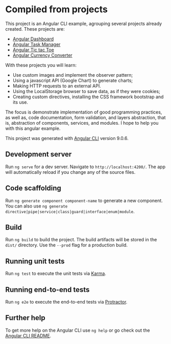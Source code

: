 # Compiled from projects

This project is an Angular CLI example, agrouping several projects already created. These projects are:
 - [Angular Dashboard](https://github.com/talesmateus123/angular-dashboard)
 - [Angular Task Manager](https://github.com/talesmateus123/angular-task-manager)
 - [Angular Tic tac Toe](https://github.com/talesmateus123/angular-tic-tac-toe)
 - [Angular Currency Converter](https://github.com/talesmateus123/angular-currency-converter)

With these projects you will learn:
 - Use custom images and implement the observer pattern;
 - Using a javascript API (Google Chart) to generate charts;
 - Making HTTP requests to an external API.
 - Using the LocalStorage browser to save data, as if they were cookies;
 - Creating custom directives, installing the CSS framework bootstrap and its use.

The focus is demonstrate implementation of good programming practices, as well as, code documentation, form validation,  and layers abstraction, that is, abstraction of components, services, and modules. I hope to help you with this angular example.

This project was generated with [Angular CLI](https://github.com/angular/angular-cli) version 9.0.6.

## Development server

Run `ng serve` for a dev server. Navigate to `http://localhost:4200/`. The app will automatically reload if you change any of the source files.

## Code scaffolding

Run `ng generate component component-name` to generate a new component. You can also use `ng generate directive|pipe|service|class|guard|interface|enum|module`.

## Build

Run `ng build` to build the project. The build artifacts will be stored in the `dist/` directory. Use the `--prod` flag for a production build.

## Running unit tests

Run `ng test` to execute the unit tests via [Karma](https://karma-runner.github.io).

## Running end-to-end tests

Run `ng e2e` to execute the end-to-end tests via [Protractor](http://www.protractortest.org/).

## Further help

To get more help on the Angular CLI use `ng help` or go check out the [Angular CLI README](https://github.com/angular/angular-cli/blob/master/README.md).

